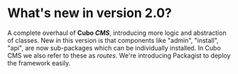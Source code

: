 # What's new in version 2.0?
A complete overhaul of **Cubo _CMS_**, introducing more logic and abstraction of classes. New in this version is that components like "admin", "install", "api", are now sub-packages which can be individually installed. In Cubo CMS we also refer to these as _routes_.
We're introducing Packagist to deploy the framework easily. 
